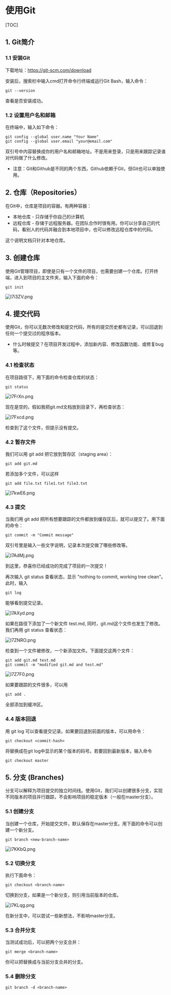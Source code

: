 # 使用Git
[TOC]
## 1. Git简介
### 1.1 安装Git
下载地址：https://git-scm.com/download

安装后，搜索栏中输入cmd打开命令行终端或运行Git Bash，输入命令：

    git --version

查看是否安装成功。

### 1.2 设置用户名和邮箱
在终端中，输入如下命令：

    git config --global user.name "Your Name"
    git config --global user.email "your@email.com"

双引号中内容替换成你的用户名和邮箱地址。不是用来登录，只是用来跟踪记录谁对代码做了什么修改。

* 注意：Git和Github是不同的两个东西，Github依赖于Git，但Git也可以单独使用。

## 2. 仓库（Repositories）
在Git中，仓库是项目的容器。有两种容器：

*  本地仓库 - 只存储于你自己的计算机
*  远程仓库 - 存储于远程服务器。在团队合作时很有用。你可以分享自己的代码，看别人的代码并融合到本地项目中，也可以修改远程仓库中的代码。
  
这个说明文档只针对本地仓库。

## 3. 创建仓库
使用Git管理项目，即使是只有一个文件的项目，也需要创建一个仓库。打开终端，进入到项目的主文件夹，输入下面的命令：

    git init

![l7i3ZV.png](https://s2.ax1x.com/2020/01/13/l7i3ZV.png)

## 4. 提交代码
使用Git，你可以无数次修改和提交代码，所有的提交历史都有记录，可以回退到任何一个提交过的程序版本。

- 什么时候提交？在项目开发过程中，添加新内容、修改函数功能、或修复bug等。

### 4.1 检查状态
在项目路径下，用下面的命令检查仓库的状态：

    git status

![l7FrXn.png](https://s2.ax1x.com/2020/01/13/l7FrXn.png)

现在是空的，假如我把git.md文档放到目录下，再检查状态：

![l7Fxcd.png](https://s2.ax1x.com/2020/01/13/l7Fxcd.png)

检查到了这个文件，但提示没有提交。

### 4.2 暂存文件

我们可以用 git add 把它放到暂存区（staging area）：

    git add git.md 

若添加多个文件，可以这样

    git add file.txt file1.txt file3.txt

![l7kwE6.png](https://s2.ax1x.com/2020/01/13/l7kwE6.png)

### 4.3 提交
当我们用 git add 把所有想要跟踪的文件都放到缓存区后，就可以提交了。用下面的命令：

    git commit -m "Commit message"

双引号里是输入一些文字说明，记录本次提交做了哪些修改等。

![l7AdMj.png](https://s2.ax1x.com/2020/01/13/l7AdMj.png)

到这里，恭喜你已经成功的完成了项目的一次提交！

再次输入 git status 查看状态，显示 "nothing to commit, working tree clean"。此时，输入

    git log

能够看到提交记录。

![l7AXyd.png](https://s2.ax1x.com/2020/01/13/l7AXyd.png)

如果在路径下添加了一个新文件 test.md, 同时，git.md这个文件也发生了修改。我们再用 git status 查看状态：

![l7ZNRO.png](https://s2.ax1x.com/2020/01/13/l7ZNRO.png)

检查到一个文件被修改，一个新添加文件。下面提交这两个文件：

    git add git.md test.md
    git commit -m "modified git.md and test.md"

![l7Z7F0.png](https://s2.ax1x.com/2020/01/13/l7Z7F0.png)

如果要跟踪的文件很多，可以用

    git add .

全部添加到缓冲区。

### 4.4 版本回退
用 git log 可以查看提交记录。如果要回退到前面的版本，可以用命令：

    git checkout <commit-hash>

将<commit-hash>替换成在git log中显示的某个版本的码号。若要回到最新版本，输入命令

    git checkout master

## 5. 分支 (Branches)
分支可以解释为项目提交的独立时间线。使用Git，我们可以创建很多分支，实现不同版本的项目并行跟踪，不会影响项目的稳定版本（一般在master分支）。

### 5.1 创建分支
当创建一个仓库，开始提交文件，默认保存在master分支。用下面的命令可以创建一个新分支。

    git branch <new-branch-name>

![l7KKbQ.png](https://s2.ax1x.com/2020/01/13/l7KKbQ.png)

### 5.2 切换分支
执行下面命令：

    git checkout <branch-name>

切换到<branch-name>分支，如果是一个新分支，则引用当前版本的仓库。

![l7KLqg.png](https://s2.ax1x.com/2020/01/13/l7KLqg.png)

在新分支中，可以尝试一些新想法，不影响master分支。

### 5.3 合并分支
当测试成功后，可以把两个分支合并：

    git merge <branch-name>

你可以把<branch-name>替换成与当前分支合并的分支。

### 5.4 删除分支

    git branch -d <branch-name>





